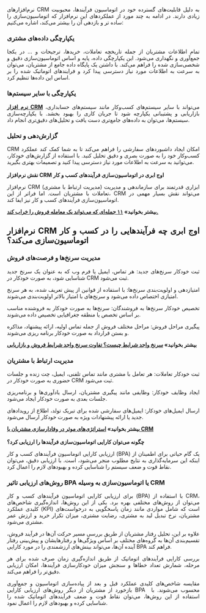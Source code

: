 <p style="text-align:justify;">نرم‌افزارهای CRM به دلیل قابلیت‌های گسترده خود در اتوماسیون فرآیندها، محبوبیت زیادی دارند. در ادامه به چند مورد از عملکرد‌های این نرم‌افزار که اتوماسیون‌سازی را ساده تر و بازدهی آن را بیشتر می‌کند، اشاره می‌کنیم:</p><h3 style="text-align:justify;">یکپارچگی داده‌های مشتری</h3><p style="text-align:justify;">تمام اطلاعات مشتریان از جمله تاریخچه تعاملات، خریدها، ترجیحات و … در یکجا جمع‌آوری و نگهداری می‌شود. این یکپارچگی داده، پایه و اساس اتوماسیون‌سازی دقیق و شخصی‌سازی شده را فراهم می‌کند. با داشتن یک پایگاه داده جامع از مشتریان، می‌توان به سرعت به اطلاعات مورد نیاز دسترسی پیدا کرد و فرایندهای اتوماتیک شده را بر اساس این داده‌ها تنظیم کرد.</p><h3 style="text-align:justify;">یکپارچگی با سایر سیستم‌ها</h3><p style="text-align:justify;"><a href="https://owj.io/"><strong>نرم افزار CRM</strong></a> می‌تواند با سایر سیستم‌های کسب‌وکار مانند سیستم‌های حسابداری، بازاریابی و پشتیبانی یکپارچه شود تا جریان کاری را بهبود بخشد. با یکپارچه‌سازی سیستم‌ها، می‌توان به داده‌های جامع‌تری دست یافت و تحلیل‌های دقیق‌تری انجام داد.</p><h3 style="text-align:justify;">گزارش‌دهی و تحلیل</h3><p style="text-align:justify;">CRM امکان ایجاد داشبوردهای سفارشی را فراهم می‌کند تا به شما کمک کند عملکرد کسب‌وکار خود را به صورت بصری و دقیق تحلیل کنید. با استفاده از گزارش‌های خودکار، می‌توانید به سرعت به اطلاعات مورد نیاز دسترسی پیدا کنید و تصمیمات بهتری بگیرید.<br><br><strong>نقش نرم‌افزار CRM اوج ابری در اتوماسیون‌سازی فرآیندهای کسب و کار</strong></p><p style="text-align:justify;">نرم‌افزار CRM (مدیریت ارتباط با مشتری) ابزاری قدرتمند برای سازماندهی و مدیریت تعاملات با مشتریان است. اما فراتر از این، CRM می‌تواند نقش بسیار مهمی در اتوماسیون‌سازی فرآیندهای کسب و کار نیز ایفا کند.</p><p style="text-align:justify;"><strong>بیشتر بخوانید» </strong><a href="https://owj.io/marketing/failure-of-the-sales-transaction/"><strong>۱۱ جمله‌ای که می‌تواند یک معامله فروش را خراب کند.</strong></a></p><h2 style="text-align:justify;"><strong>نرم‌افزار CRM</strong> <strong>اوج ابری چه فرآیندهایی را در کسب و کار اتوماسیون‌سازی می‌کند؟</strong></h2><h3 style="text-align:justify;">مدیریت سرنخ‌ها و فرصت‌های فروش</h3><p style="text-align:justify;">ثبت خودکار سرنخ‌های جدید: هر تماس، ایمیل یا فرم وب که به عنوان یک سرنخ جدید شناسایی شود، به صورت خودکار در CRM ثبت می‌شود.</p><p style="text-align:justify;">امتیازدهی و اولویت‌بندی سرنخ‌ها: با استفاده از قوانین از پیش تعریف شده، به هر سرنخ امتیازی اختصاص داده می‌شود و سرنخ‌های با امتیاز بالاتر اولویت‌بندی می‌شوند.</p><p style="text-align:justify;">تخصیص خودکار سرنخ‌ها به فروشندگان: سرنخ‌ها به صورت خودکار به فروشنده مناسب بر اساس تخصص یا منطقه جغرافیایی تخصیص داده می‌شوند.</p><p style="text-align:justify;">پیگیری مراحل فروش: مراحل مختلف فروش از جمله تماس اولیه، ارائه پیشنهاد، مذاکره و بستن قرارداد به صورت خودکار برنامه ریزی می‌شوند.</p><p style="text-align:justify;"><strong>بیشتر بخوانید» </strong><a href="https://owj.io/marketing/qualified-lead/"><strong>سرنخ واجد شرایط چیست؟ تفاوت سرنخ واجد شرایط فروش و بازاریابی</strong></a></p><h3 style="text-align:justify;">مدیریت ارتباط با مشتریان</h3><p style="text-align:justify;">ثبت خودکار تعاملات: هر تعامل با مشتری مانند تماس تلفنی، ایمیل، چت زنده و جلسات حضوری به صورت خودکار در CRM ثبت می‌شود.</p><p style="text-align:justify;">ایجاد وظایف خودکار: وظایفی مانند پیگیری مشتریان، ارسال یادآوری‌ها و برنامه‌ریزی جلسات بعدی به صورت خودکار ایجاد می‌شود.</p><p style="text-align:justify;">ارسال ایمیل‌های خودکار: ایمیل‌های سفارشی شده برای تبریک تولد، اطلاع از رویدادهای جدید یا ارائه پیشنهادات ویژه به صورت خودکار ارسال می‌شود.</p><p style="text-align:justify;"><strong>بیشتر بخوانید» </strong><a href="https://owj.io/customer-satisfaction/loyal-customers-in-crm/"><strong>استراتژی‌های موثر در وفادارسازی مشتریان با CRM</strong></a><br><br><strong>چگونه می‌توان کارایی اتوماسیون‌سازی فرآیندها را ارزیابی کرد؟</strong></p><p style="text-align:justify;">ارزیابی کارایی اتوماسیون فرآیندهای کسب و کار (BPA) یک گام حیاتی برای اطمینان از اینکه این سرمایه‌گذاری به نتایج مطلوب منجر می‌شود، است. با ارزیابی دقیق، می‌توان نقاط قوت و ضعف سیستم را شناسایی کرده و بهبودهای لازم را اعمال کرد.</p><h3 style="text-align:justify;"><strong>روش‌های ارزیابی تاثیر BPA</strong> <strong>یا اتوماسیون‌سازی به وسیله CRM</strong></h3><p style="text-align:justify;">برای ارزیابی کارایی اتوماسیون فرآیندهای کسب و کار (BPA) با استفاده از CRM، می‌توان از روش‌های مختلفی بهره برد. یکی از این روش‌ها، اندازه‌گیری شاخص‌های کلیدی عملکرد (KPI) است که شامل مواردی مانند زمان پاسخگویی به درخواست‌های مشتریان، نرخ تبدیل لید به مشتری، رضایت مشتری، میزان تکرار خرید و ارزش عمر مشتری می‌شود.</p><p style="text-align:justify;">علاوه بر این، تحلیل رفتار مشتریان از طریق بررسی مسیر حرکت آن‌ها در فرآیند فروش، تقسیم‌بندی آن‌ها به گروه‌های مختلف بر اساس ویژگی‌ها و رفتارهایشان و پیش‌بینی رفتار آینده آن‌ها، می‌تواند بینش‌های ارزشمندی را در مورد کارایی BPA فراهم کند.</p><p style="text-align:justify;">بررسی کارایی فرآیندهای اتوماتیک از طریق اندازه‌گیری زمان صرف شده برای هر مرحله، شمارش تعداد خطاها و سنجش میزان خودکارسازی فرآیندها، امکان ارزیابی دقیق‌تر را فراهم می‌کند.</p><p style="text-align:justify;">مقایسه شاخص‌های کلیدی عملکرد قبل و بعد از پیاده‌سازی اتوماسیون و جمع‌آوری بازخورد از مشتریان از دیگر روش‌های ارزیابی کارایی BPA &nbsp;محسوب می‌شوند. با استفاده از این روش‌ها، می‌توان نقاط قوت و ضعف فرآیندهای اتوماتیک شده را شناسایی کرده و بهبودهای لازم را اعمال نمود.</p>